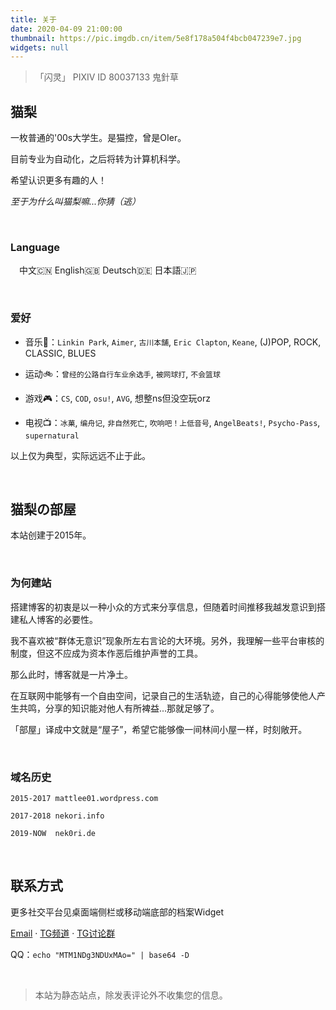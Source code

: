 ```yaml
---
title: 关于
date: 2020-04-09 21:00:00
thumbnail: https://pic.imgdb.cn/item/5e8f178a504f4bcb047239e7.jpg
widgets: null
---
```


> 「闪灵」 PIXIV ID 80037133 鬼針草

## 猫梨

一枚普通的'00s大学生。是猫控，曾是OIer。

目前专业为自动化，之后将转为计算机科学。

希望认识更多有趣的人！

*至于为什么叫猫梨嘛...你猜（逃）*

</br>

### Language

&emsp;中文🇨🇳 English🇬🇧 Deutsch🇩🇪 日本語🇯🇵

</br>

### 爱好

+ 音乐🎵：`Linkin Park`, `Aimer`, `古川本舗`, `Eric Clapton`, `Keane`, (J)POP, ROCK, CLASSIC, BLUES

+ 运动🚲：`曾经的公路自行车业余选手`, `被网球打`, `不会篮球`

+ 游戏🎮：`CS`, `COD`, `osu!`, `AVG`, 想整ns但没空玩orz

+ 电视📺：`冰菓`, `编舟记`, `非自然死亡`, `吹响吧！上低音号`, `AngelBeats!`, `Psycho-Pass`, `supernatural`

以上仅为典型，实际远远不止于此。

</br>

## 猫梨の部屋

本站创建于2015年。

</br>

### 为何建站

搭建博客的初衷是以一种小众的方式来分享信息，但随着时间推移我越发意识到搭建私人博客的必要性。

我不喜欢被“群体无意识”现象所左右言论的大环境。另外，我理解一些平台审核的制度，但这不应成为资本作恶后维护声誉的工具。

那么此时，博客就是一片净土。

在互联网中能够有一个自由空间，记录自己的生活轨迹，自己的心得能够使他人产生共鸣，分享的知识能对他人有所裨益...那就足够了。

「部屋」译成中文就是“屋子”，希望它能够像一间林间小屋一样，时刻敞开。

</br>

### 域名历史

    2015-2017 mattlee01.wordpress.com

    2017-2018 nekori.info

    2019-NOW  nek0ri.de

</br>

## 联系方式

更多社交平台见桌面端侧栏或移动端底部的档案Widget

[Email](nek0ri@outlook.com) · [TG频道](https://t.me/Radiori) · [TG讨论群](https://t.me/nek0ri_ne)

QQ：`echo "MTM1NDg3NDUxMAo=" | base64 -D`

</br>

> 本站为静态站点，除发表评论外不收集您的信息。